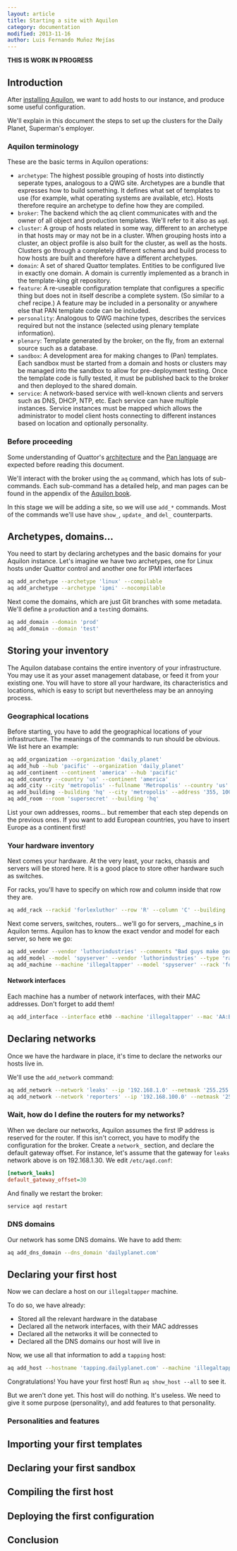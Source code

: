 ```yaml
---
layout: article
title: Starting a site with Aquilon
category: documentation
modified: 2013-11-16
author: Luis Fernando Muñoz Mejías
---
```


**THIS IS WORK IN PROGRESS**

## Introduction

After
[installing Aquilon](/documentation/2012/10/31/install-aquilon.html), we
want to add hosts to our instance, and produce some useful
configuration.

We'll explain in this document the steps to set up the clusters
for the Daily Planet, Superman's employer.

### Aquilon terminology

These are the basic terms in Aquilon operations:

* `archetype`: The highest possible grouping of hosts into distinctly
    seperate types, analogous to a QWG site. Archetypes are a bundle
    that expresses how to build something. It defines what set of
    templates to use (for example, what operating systems are
    available, etc).  Hosts therefore require an archetype to define
    how they are compiled.
* `broker`: The backend which the aq client communicates with and the
    owner of all object and production templates.  We'll refer to it
    also as `aqd`.
* `cluster`: A group of hosts related in some way, different to an
    archetype in that hosts may or may not be in a cluster. When
    grouping hosts into a cluster, an object profile is also built for
    the cluster, as well as the hosts. Clusters go through a
    completely different schema and build process to how hosts are
    built and therefore have a different archetypes.
* `domain`: A set of shared Quattor templates. Entities to be
  configured live in exactly one domain. A domain is currently
  implemented as a branch in the template-king git repository.
* `feature`: A re-useable configuration template that configures a
  specific thing but does not in itself describe a complete
  system. (So similar to a chef recipe.) A feature may be included in
  a personality or anywhere else that PAN template code can be
  included.
* `personality`: Analogous to QWG machine types, describes the
  services required but not the instance (selected using plenary
  template information).
* `plenary`: Template generated by the broker, on the fly, from an
  external source such as a database.
* `sandbox`: A development area for making changes to (Pan)
  templates. Each sandbox must be started from a domain and hosts or
  clusters may be managed into the sandbox to allow for pre-deployment
  testing. Once the template code is fully tested, it must be
  published back to the broker and then deployed to the shared domain.
* `service`: A network-based service with well-known clients and
  servers such as DNS, DHCP, NTP, etc. Each service can have multiple
  instances. Service instances must be mapped which allows the
  administrator to model client hosts connecting to different
  instances based on location and optionally personality.

### Before proceeding

Some understanding of Quattor's [architecture]() and the
[Pan language]() are expected before reading this document.

We'll interact with the broker using the `aq` command, which has lots
of sub-commands.  Each sub-command has a detailed help, and man pages
can be found in the appendix of the [Aquilon book](http://FIXME).

In this stage we will be adding a site, so we will use `add_*`
commands.  Most of the commands we'll use have `show_`, `update_` and
`del_` counterparts.

## Archetypes, domains...

You need to start by declaring archetypes and the basic domains for
your Aquilon instance.  Let's imagine we have two archetypes, one for
Linux hosts under Quattor control and another one for IPMI interfaces

```bash
aq add_archetype --archetype 'linux' --compilable
aq add_archetype --archetype 'ipmi' --nocompilable
```

Next come the domains, which are just Git branches with some metadata.
We'll define a `prod`uction and a `test`ing domains.

```bash
aq add_domain --domain 'prod'
aq add_domain --domain 'test'
```

## Storing your inventory

The Aquilon database contains the entire inventory of your
infrastructure.  You may use it as your asset management database, or
feed it from your existing one.  You will have to store all your
hardware, its characteristics and locations, which is easy to script
but nevertheless may be an annoying process.

### Geographical locations

Before starting, you have to add the geographical locations of your
infrastructure.  The meanings of the commands to run should be
obvious.  We list here an example:

```bash
aq add_organization --organization 'daily_planet'
aq add_hub --hub 'pacific' --organization 'daily_planet'
aq add_continent --continent 'america' --hub 'pacific'
aq add_country --country 'us' --continent 'america'
aq add_city --city 'metropolis' --fullname 'Metropolis' --country 'us' --timezone 'dct'
aq add_building --building 'hq' --city 'metropolis' --address '355, 1000 Broadway'
aq add_room --room 'supersecret' --building 'hq'
```

List your own addresses, rooms...  but remember that each step depends
on the previous ones.  If you want to add European countries, you have
to insert Europe as a continent first!

### Your hardware inventory

Next comes your hardware.  At the very least, your racks, chassis and
servers will be stored here.  It is a good place to store other
hardware such as switches.

For racks, you'll have to specify on which row and column inside that
row they are.

```bash
aq add_rack --rackid 'forlexluthor' --row 'R' --column 'C' --building 'hq'
```

Next come servers, switches, routers... we'll go for servers,
_machine_s in Aquilon terms.  Aquilon has to know the exact vendor and
model for each server, so here we go:

```bash
aq add_vendor --vendor 'luthorindustries' --comments "Bad guys make good sells"
aq add_model --model 'spyserver' --vendor 'luthorindustries' --type 'rackmount'
aq add_machine --machine 'illegaltapper' --model 'spyserver' --rack 'forlexluthor'
```

#### Network interfaces

Each machine has a number of network interfaces, with their MAC
addresses.  Don't forget to add them!

```bash
aq add_interface --interface eth0 --machine 'illegaltapper' --mac 'AA:BB:CC:DD:EE:FF'
```

## Declaring networks

Once we have the hardware in place, it's time to declare the networks
our hosts live in.

We'll use the `add_network` command:

```bash
aq add_network --network 'leaks' --ip '192.168.1.0' --netmask '255.255.255.0' --city 'metropolis'
aq add_network --network 'reporters' --ip '192.168.100.0' --netmask '255.255.255.0' --city 'metropolis'
```

### Wait, how do I define the routers for my networks?

When we declare our networks, Aquilon assumes the first IP address is
reserved for the router.  If this isn't correct, you have to modify
the configuration for the broker.  Create a `network_` section, and
declare the default gateway offset.  For instance, let's assume that
the gateway for `leaks` network above is on 192.168.1.30.  We edit `/etc/aqd.conf`:

```ini
[network_leaks]
default_gateway_offset=30
```

And finally we restart the broker:

```bash
service aqd restart
```

### DNS domains

Our network has some DNS domains.  We have to add them:

```bash
aq add_dns_domain --dns_domain 'dailyplanet.com'
```

## Declaring your first host

Now we can declare a host on our `illegaltapper` machine.

To do so, we have already:

* Stored all the relevant hardware in the database
* Declared all the network interfaces, with their MAC addresses
* Declared all the networks it will be connected to
* Declared all the DNS domains our host will live in

Now, we use all that information to add a `tapping` host:

```bash
aq add_host --hostname 'tapping.dailyplanet.com' --machine 'illegaltapper' --ip '192.168.1.3'
```

Congratulations!  You have your first host!  Run `aq show_host --all`
to see it.

But we aren't done yet.  This host will do nothing.  It's useless.  We
need to give it some purpose (personality), and add features to that
personality.

### Personalities and features

## Importing your first templates

## Declaring your first sandbox

## Compiling the first host

## Deploying the first configuration

## Conclusion
